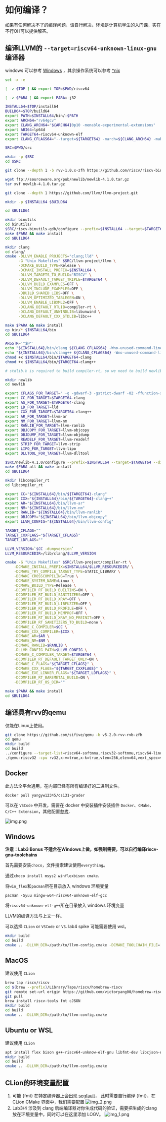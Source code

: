 # 如何编译？

如果有任何解决不了的编译问题，请自行解决，环境是计算机学生的入门课，实在不行OH可以提供解答。

## 编译LLVM的 `--target=riscv64-unknown-linux-gnu` 编译器
windows 可以参考 [Windows](https://www.emdalo.com/posts/risc-v-gnu-compiler-toolchain-howto-compile-on-windows/) ，其余操作系统可以参考 [*nix](http://blog.kmckk.com/archives/5774305.html)

```bash
set -x -e

[ -z $TOP ] && export TOP=$PWD/riscv64

[ -z $PARA ] && export PARA=-j32

INSTALL64=$TOP/install64
BUILD64=$TOP/build64
export PATH=$INSTALL64/bin/:$PATH
export ARCH64="rv64gcv"
export CLANG_ARCH64="${ARCH64}0p10 -menable-experimental-extensions"
export ABI64=lp64d
export TARGET64=riscv64-unknown-elf
export CLANG_CFLAGS64="--target=${TARGET64} -march=${CLANG_ARCH64} -mabi=${ABI64}"

SRC=$PWD/src

mkdir -p $SRC
cd $SRC

git clone --depth 1 -b rvv-1.0.x-zfh https://github.com/riscv/riscv-binutils-gdb.git

wget ftp://sourceware.org/pub/newlib/newlib-4.1.0.tar.gz
tar xvf newlib-4.1.0.tar.gz

git clone --depth 1 https://github.com/llvm/llvm-project.git

mkdir -p $INSTALL64 $BUILD64

cd $BUILD64

mkdir binutils
cd binutils/
$SRC/riscv-binutils-gdb/configure --prefix=$INSTALL64 --target=$TARGET64 --enable-lto --disable-werror --disable-shared --disable-nls --with-sysroot=yes
make $PARA && make install
cd $BUILD64

mkdir clang
cd clang/
cmake -DLLVM_ENABLE_PROJECTS="clang;lld" \
      -G "Unix Makefiles" $SRC/llvm-project/llvm \
      -DCMAKE_BUILD_TYPE=Release \
      -DCMAKE_INSTALL_PREFIX=$INSTALL64 \
      -DLLVM_TARGETS_TO_BUILD="RISCV" \
      -DLLVM_DEFAULT_TARGET_TRIPLE=$TARGET64 \
      -DLLVM_BUILD_EXAMPLES=OFF \
      -DLLVM_INCLUDE_EXAMPLES=OFF \
      -DBUILD_SHARED_LIBS=OFF \
      -DLLVM_OPTIMIZED_TABLEGEN=ON \
      -DLLVM_ENABLE_LIBXML2=OFF \
      -DCLANG_DEFAULT_RTLIB=compiler-rt \
      -DCLANG_DEFAULT_UNWINDLIB=libunwind \
      -DCLANG_DEFAULT_CXX_STDLIB=libc++

make $PARA && make install
cp bin/* $INSTALL64/bin
cd $BUILD64

ARGSTR='"$@"'
echo "${INSTALL64}/bin/clang ${CLANG_CFLAGS64} -Wno-unused-command-line-argument ${ARGSTR}" > $INSTALL64/bin/riscv64-unknown-elf-clang
echo "${INSTALL64}/bin/clang++ ${CLANG_CFLAGS64} -Wno-unused-command-line-argument ${ARGSTR}" > $INSTALL64/bin/riscv64-unknown-elf-clang++
chmod +x $INSTALL64/bin/$TARGET64-clang
chmod +x $INSTALL64/bin/$TARGET64-clang++

# stdlib.h is required to build compiler-rt, so we need to build newlib first.

mkdir newlib
cd newlib

export CFLAGS_FOR_TARGET=" -g -gdwarf-3 -gstrict-dwarf -O2 -ffunction-sections -fdata-sections "
export CC_FOR_TARGET=$TARGET64-clang
export AS_FOR_TARGET=$TARGET64-clang
export LD_FOR_TARGET=lld
export CXX_FOR_TARGET=$TARGET64-clang++
export AR_FOR_TARGET=llvm-ar
export NM_FOR_TARGET=llvm-nm
export RANLIB_FOR_TARGET=llvm-ranlib
export OBJCOPY_FOR_TARGET=llvm-objcopy
export OBJDUMP_FOR_TARGET=llvm-objdump
export READELF_FOR_TARGET=llvm-readelf
export STRIP_FOR_TARGET=llvm-strip
export LIPO_FOR_TARGET=llvm-lipo
export DLLTOOL_FOR_TARGET=llvm-dlltool

$SRC/newlib-4.1.0/configure --prefix=$INSTALL64 --target=$TARGET64 --disable-multilib --disable-nls
make $PARA all && make install
cd $BUILD64

mkdir libcompiler_rt
cd libcompiler_rt

export CC="${INSTALL64}/bin/${TARGET64}-clang"
export CXX="${INSTALL64}/bin/${TARGET64}-clang++"
export AR="${INSTALL64}/bin/llvm-ar"
export NM="${INSTALL64}/bin/llvm-nm"
export RANLIB="${INSTALL64}/bin/llvm-ranlib"
export OBJCOPY="${INSTALL64}/bin/llvm-objcopy"
export LLVM_CONFIG="${INSTALL64}/bin/llvm-config"

TARGET_CFLAGS=""
TARGET_CXXFLAGS="${TARGET_CFLAGS}"
TARGET_LDFLAGS=""

LLVM_VERSION=`$CC -dumpversion`
LLVM_RESOURCEDIR=/lib/clang/$LLVM_VERSION

cmake -G "Unix Makefiles" $SRC/llvm-project/compiler-rt \
    -DCMAKE_INSTALL_PREFIX=$INSTALL64/$LLVM_RESOURCEDIR/ \
    -DCMAKE_TRY_COMPILE_TARGET_TYPE=STATIC_LIBRARY \
    -DCMAKE_CROSSCOMPILING=True \
    -DCMAKE_SYSTEM_NAME=Linux \
    -DCMAKE_BUILD_TYPE=Release \
    -DCOMPILER_RT_BUILD_BUILTINS=ON \
    -DCOMPILER_RT_BUILD_SANITIZERS=OFF \
    -DCOMPILER_RT_BUILD_XRAY=OFF \
    -DCOMPILER_RT_BUILD_LIBFUZZER=OFF \
    -DCOMPILER_RT_BUILD_PROFILE=OFF \
    -DCOMPILER_RT_BUILD_MEMPROF=OFF \
    -DCOMPILER_RT_BUILD_XRAY_NO_PREINIT=OFF \
    -DCOMPILER_RT_SANITIZERS_TO_BUILD=none \
    -DCMAKE_C_COMPILER=$CC \
    -DCMAKE_CXX_COMPILER=$CXX \
    -DCMAKE_AR=$AR \
    -DCMAKE_NM=$NM \
    -DCMAKE_RANLIB=$RANLIB \
    -DLLVM_CONFIG_PATH=$LLVM_CONFIG \
    -DCMAKE_C_COMPILER_TARGET=$TARGET64 \
    -DCOMPILER_RT_DEFAULT_TARGET_ONLY=ON \
    -DCMAKE_C_FLAGS="${TARGET_CFLAGS}" \
    -DCMAKE_CXX_FLAGS="${TARGET_CXXFLAGS}" \
    -DCMAKE_EXE_LINKER_FLAGS="${TARGET_LDFLAGS}" \
    -DCOMPILER_RT_BAREMETAL_BUILD=ON \
    -DCOMPILER_RT_OS_DIR=""

make $PARA && make install
cd $BUILD64
```

## 编译具有rvv的qemu

仅能在Linux上使用。
```bash
git clone https://github.com/sifive/qemu -b v5.2.0-rvv-rvb-zfh
cd qemu
mkdir build
cd build
../configure --target-list=riscv64-softmmu,riscv32-softmmu,riscv64-linux-user,riscv32-linux-user --enable-kvm 
./qemu-riscv32 -cpu rv32,x-v=true,x-k=true,vlen=256,elen=64,vext_spec=v1.0 -g 1234 [file] <-在1234端口开启gdb-server
```

## Docker

此方法全平台通用，在内部已经有所有编译好的二进制文件。

`docker pull yangyw12345/cs131-grader`

可以在 `VSCode` 中开发，需要在 docker 中安装插件安装插件 `Docker`、`CMake`、`C/C++ Extension`，其他配置[参考](https://b23.tv/84juhvu).

![img.png](img.png)

## Windows

**注意：Lab3 Bonus 不适合在Windows上做，如强制需要，可以自行编译riscv-gnu-toolchains**

首先需要安装`choco`，文件搜索建议使用`everything`。

通过`choco install msys2 winflexbison cmake`.

将`win_flex`和`pacman`所在目录放入 windows 环境变量

`pacman -Syuu mingw-w64-riscv64-unknown-elf-gcc`

将`riscv64-unknown-elf-g++`所在目录放入 windows 环境变量

LLVM的编译方法与上文一样。

可以选择 `CLion` or `VSCode` or `VS`. lab4 spike 可能需要使用 wsl。

```bash
mkdir build
cd build
cmake .. -DLLVM_DIR=/path/to/llvm-config.cmake -DCMAKE_TOOLCHAIN_FILE=[vcpkg-root]/scripts/buildsystems/vcpkg.cmake -DBISON_EXCUTABLE=/path/to/win_bison.exe -DFLEX_EXCUTABLE=/path/to/win_flex.exe
```

## MacOS

建议使用 `CLion`

```bash
brew tap riscv/riscv
cd $(brew --prefix)/Library/Taps/riscv/homebrew-riscv
git remote set-url origin https://github.com/victoryang00/homebrew-riscv.git 
git pull
brew install riscv-tools fmt cJSON
mkdir build
cd build
cmake .. -DLLVM_DIR=/path/to/llvm-config.cmake 
```

## Ubuntu or WSL

建议使用 `CLion`

```bash
apt install flex bison g++-riscv64-unknow-elf-gnu libfmt-dev libcjson-dev llvm-dev
mkdir build
cd build
cmake .. -DLLVM_DIR=/path/to/llvm-config.cmake 
```

## CLion的环境变量配置
1. 可能 {fmt} 在特定编译器上会出现 [segfault]()， 此时需要自行编译 {fmt}，在CLion CMake 界面中，我们需要配置
![img_2.png](img_2.png)
2. Lab3/4 涉及到 clang 后端编译器对你生成代码的验证，需要把生成的clang放在环境变量中，同时可以在这里添加 LOGV。
![img_1.png](img_1.png)

